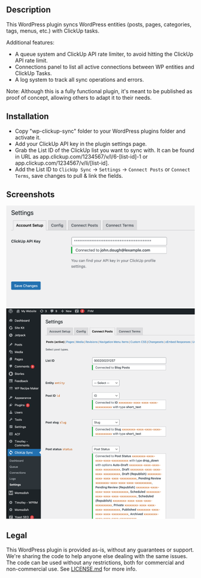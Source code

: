 ## Description
This WordPress plugin syncs WordPress entities (posts, pages, categories, tags, menus, etc.) with ClickUp tasks.

Additional features:
- A queue system and ClickUp API rate limiter, to avoid hitting the ClickUp API rate limit.
- Connections panel to list all active connections between WP entities and ClickUp Tasks.
- A log system to track all sync operations and errors.

Note: Although this is a fully functional plugin, it's meant to be published as proof of concept, allowing others to
adapt it to their needs.

## Installation
- Copy "wp-clickup-sync" folder to your WordPress plugins folder and activate it.
- Add your ClickUp API key in the plugin settings page.
- Grab the List ID of the ClickUp list you want to sync with. It can be found in URL as 
  app.clickup.com/1234567/v/l/6-[list-id]-1 or app.clickup.com/1234567/v/li/[list-id].
- Add the List ID to `ClickUp Sync` -> `Settings` -> `Connect Posts` or `Connect Terms`, save changes to pull & 
  link the fields.

## Screenshots
![Connections Panel](docs/screenshot-activate.png)
![Connections Panel](docs/screenshot-connect.png)

## Legal

This WordPress plugin is provided as-is, without any guarantees or support. We're sharing the code to help anyone else
dealing with the same issues. The code can be used without any restrictions, both for commercial and non-commercial use.
See [LICENSE.md](LICENSE.md) for more info.
